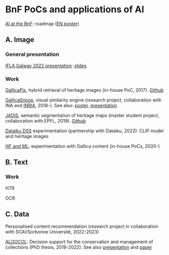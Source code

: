 # BnF PoCs and applications of AI 

[AI at the BnF](https://www.bnf.fr/fr/feuille-de-route-ia): roadmap ([EN poster](https://www.bnf.fr/sites/default/files/2022-01/Poster_AI%20Roadmap_BnF_202112.pdf))

## A. Image

### General presentation

[IFLA Galway 2022 presentation](https://www.universityofgalway.ie/ifla/abstracts/): [slides](https://docs.google.com/presentation/d/1RbUvVw8mr3DVKfKncGBMeq9s0mbDT_LEmNfpgZ8Zuws/) 

### Work

[GallicaPix](https://gallicapix.bnf.fr/), hybrid retrieval of heritage images (in-house PoC, 2017). [Github](https://github.com/altomator/Image_Retrieval) 

[GallicaSnoop](https://snoop.inria.fr/bnf/login), visual similarity engine (research project, collaboration with INA and [INRIA](https://hal.science/hal-02096036), 2018-). 
See also: [poster](https://www.bnf.fr/sites/default/files/2022-05/Poster_Gallica_Snoop.pdf), [presentation](https://www.culture.gouv.fr/Media/Thematiques/Innovation-numerique/Folder/Atelier-INRIA-2019/GallicaSnoop)

[JADIS](https://bnf-jadis.github.io), semantic segmentation of heritage maps (master student project, collaboration with EPFL, 2019). [Github](https://github.com/BnF-jadis)

[Dataiku DSS](https://gallery.dataiku.com/projects/EX_CLIP/) experimentation (partnership with Dataiku, 2022): CLIP model and heritage images

[IIIF and ML](https://github.com/altomator/IIIF): experimentation with Gallica content (in-house PoCs, 2020-)


## B. Text

### Work

HTR

OCR


## C. Data

Personalised content recommendation (research project in collaboration with SCAI/Sorbonne Université, 2022-2023)

[ALGOCOL](https://actions-recherche.bnf.fr/BnF/anirw3.nsf/IX01/A2022000001_dalgocol-fouille-de-donnees-et-algorithmes-de-prediction-de-l-etat-des-collections): Decision support for the conservation and management of collections (PhD thesis, 2018-2022). See also [presentation]( https://bbf.enssib.fr/consulter/bbf-2022-00-0000-008) and [paper](https://www.sciencedirect.com/science/article/abs/pii/S0169023X2200026X#)

